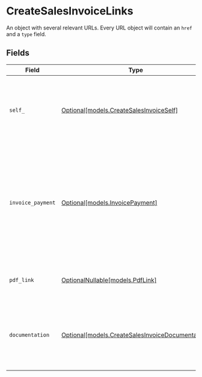 # CreateSalesInvoiceLinks

An object with several relevant URLs. Every URL object will contain an `href` and a `type` field.


## Fields

| Field                                                                                                                                                       | Type                                                                                                                                                        | Required                                                                                                                                                    | Description                                                                                                                                                 |
| ----------------------------------------------------------------------------------------------------------------------------------------------------------- | ----------------------------------------------------------------------------------------------------------------------------------------------------------- | ----------------------------------------------------------------------------------------------------------------------------------------------------------- | ----------------------------------------------------------------------------------------------------------------------------------------------------------- |
| `self_`                                                                                                                                                     | [Optional[models.CreateSalesInvoiceSelf]](../models/createsalesinvoiceself.md)                                                                              | :heavy_minus_sign:                                                                                                                                          | In v2 endpoints, URLs are commonly represented as objects with an `href` and `type` field.                                                                  |
| `invoice_payment`                                                                                                                                           | [Optional[models.InvoicePayment]](../models/invoicepayment.md)                                                                                              | :heavy_minus_sign:                                                                                                                                          | The URL your customer should visit to make payment for the invoice. This is where you should redirect the customer to unless the `status` is set to `paid`. |
| `pdf_link`                                                                                                                                                  | [OptionalNullable[models.PdfLink]](../models/pdflink.md)                                                                                                    | :heavy_minus_sign:                                                                                                                                          | The URL the invoice is available at, if generated.                                                                                                          |
| `documentation`                                                                                                                                             | [Optional[models.CreateSalesInvoiceDocumentation]](../models/createsalesinvoicedocumentation.md)                                                            | :heavy_minus_sign:                                                                                                                                          | In v2 endpoints, URLs are commonly represented as objects with an `href` and `type` field.                                                                  |